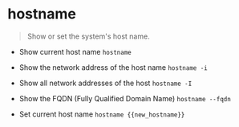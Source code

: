 # hostname
> Show or set the system's host name.

- Show current host name
`hostname`

- Show the network address of the host name
`hostname -i`

- Show all network addresses of the host
`hostname -I`

- Show the FQDN (Fully Qualified Domain Name)
`hostname --fqdn`

- Set current host name
`hostname {{new_hostname}}`
